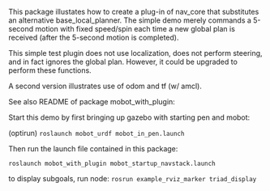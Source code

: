 This package illustates how to create a plug-in of nav_core that substitutes an alternative
base_local_planner.  The simple demo merely commands a 5-second motion with fixed speed/spin
each time a new global plan is received (after the 5-second motion is completed).

This simple test plugin does not use localization, does not perform steering, and in fact
ignores the global plan.  However, it could be upgraded to perform these functions.

A second version illustrates use of odom and tf (w/ amcl).  

See also README of package mobot_with_plugin:

Start this demo by first bringing up gazebo with starting pen and mobot:

(optirun) `roslaunch mobot_urdf mobot_in_pen.launch`

Then run the launch file contained in this package:

`roslaunch mobot_with_plugin mobot_startup_navstack.launch`

to display subgoals, run node:
`rosrun example_rviz_marker triad_display`

